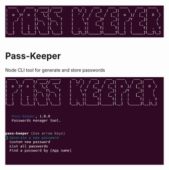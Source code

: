 
![react-DraftJs-Demo - Animated gif demo](src/demo/pass-keeper-logo.png)
# Pass-Keeper
Node CLI tool for generate and store passwords

![react-DraftJs-Demo - Animated gif demo](src/demo/pass-keeper.png)

